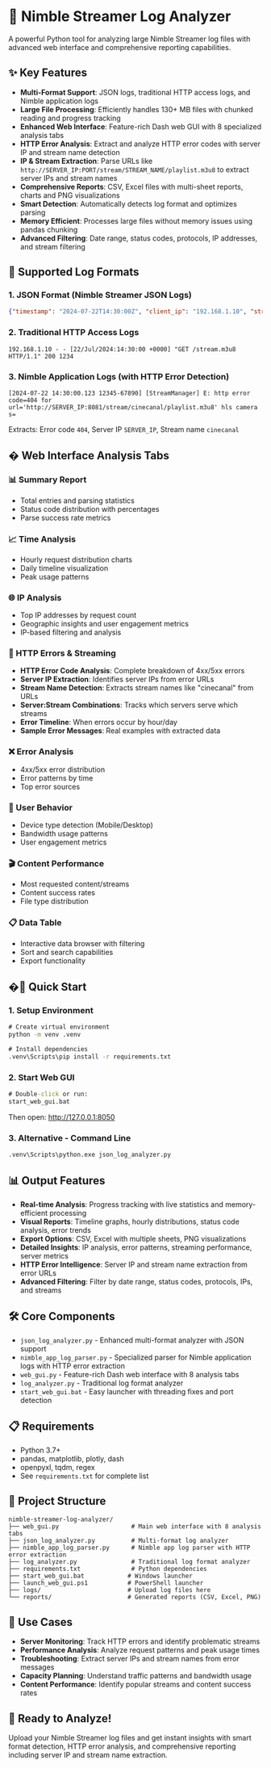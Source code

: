 # 🚀 Nimble Streamer Log Analyzer

A powerful Python tool for analyzing large Nimble Streamer log files with advanced web interface and comprehensive reporting capabilities.

## ✨ Key Features

- **Multi-Format Support**: JSON logs, traditional HTTP access logs, and Nimble application logs
- **Large File Processing**: Efficiently handles 130+ MB files with chunked reading and progress tracking
- **Enhanced Web Interface**: Feature-rich Dash web GUI with 8 specialized analysis tabs
- **HTTP Error Analysis**: Extract and analyze HTTP error codes with server IP and stream name detection
- **IP & Stream Extraction**: Parse URLs like `http://SERVER_IP:PORT/stream/STREAM_NAME/playlist.m3u8` to extract server IPs and stream names
- **Comprehensive Reports**: CSV, Excel files with multi-sheet reports, charts and PNG visualizations
- **Smart Detection**: Automatically detects log format and optimizes parsing
- **Memory Efficient**: Processes large files without memory issues using pandas chunking
- **Advanced Filtering**: Date range, status codes, protocols, IP addresses, and stream filtering

## 🎯 Supported Log Formats

### 1. JSON Format (Nimble Streamer JSON Logs)
```json
{"timestamp": "2024-07-22T14:30:00Z", "client_ip": "192.168.1.10", "stream_name": "my_stream", "protocol": "HLS", "status": "success"}
```

### 2. Traditional HTTP Access Logs
```
192.168.1.10 - - [22/Jul/2024:14:30:00 +0000] "GET /stream.m3u8 HTTP/1.1" 200 1234
```

### 3. Nimble Application Logs (with HTTP Error Detection)
```
[2024-07-22 14:30:00.123 12345-67890] [StreamManager] E: http error code=404 for url='http://SERVER_IP:8081/stream/cinecanal/playlist.m3u8' hls camera s=
```
Extracts: Error code `404`, Server IP `SERVER_IP`, Stream name `cinecanal`

## � Web Interface Analysis Tabs

### 📊 Summary Report
- Total entries and parsing statistics
- Status code distribution with percentages
- Parse success rate metrics

### 📈 Time Analysis  
- Hourly request distribution charts
- Daily timeline visualization
- Peak usage patterns

### 🌐 IP Analysis
- Top IP addresses by request count
- Geographic insights and user engagement metrics
- IP-based filtering and analysis

### 🚨 HTTP Errors & Streaming
- **HTTP Error Code Analysis**: Complete breakdown of 4xx/5xx errors
- **Server IP Extraction**: Identifies server IPs from error URLs
- **Stream Name Detection**: Extracts stream names like "cinecanal" from URLs
- **Server:Stream Combinations**: Tracks which servers serve which streams
- **Error Timeline**: When errors occur by hour/day
- **Sample Error Messages**: Real examples with extracted data

### ❌ Error Analysis
- 4xx/5xx error distribution
- Error patterns by time
- Top error sources

### 📱 User Behavior
- Device type detection (Mobile/Desktop)
- Bandwidth usage patterns
- User engagement metrics

### 🎬 Content Performance
- Most requested content/streams
- Content success rates
- File type distribution

### 📋 Data Table
- Interactive data browser with filtering
- Sort and search capabilities
- Export functionality

## �🚀 Quick Start

### 1. Setup Environment
```cmd
# Create virtual environment
python -m venv .venv

# Install dependencies
.venv\Scripts\pip install -r requirements.txt
```

### 2. Start Web GUI
```cmd
# Double-click or run:
start_web_gui.bat
```
Then open: http://127.0.0.1:8050

### 3. Alternative - Command Line
```cmd
.venv\Scripts\python.exe json_log_analyzer.py
```

## 📊 Output Features

- **Real-time Analysis**: Progress tracking with live statistics and memory-efficient processing
- **Visual Reports**: Timeline graphs, hourly distributions, status code analysis, error trends
- **Export Options**: CSV, Excel with multiple sheets, PNG visualizations
- **Detailed Insights**: IP analysis, error patterns, streaming performance, server metrics
- **HTTP Error Intelligence**: Server IP and stream name extraction from error URLs
- **Advanced Filtering**: Filter by date range, status codes, protocols, IPs, and streams

## 🛠 Core Components

- `json_log_analyzer.py` - Enhanced multi-format analyzer with JSON support
- `nimble_app_log_parser.py` - Specialized parser for Nimble application logs with HTTP error extraction  
- `web_gui.py` - Feature-rich Dash web interface with 8 analysis tabs
- `log_analyzer.py` - Traditional log format analyzer
- `start_web_gui.bat` - Easy launcher with threading fixes and port detection

## 📋 Requirements

- Python 3.7+
- pandas, matplotlib, plotly, dash
- openpyxl, tqdm, regex
- See `requirements.txt` for complete list

## 📁 Project Structure

```
nimble-streamer-log-analyzer/
├── web_gui.py                    # Main web interface with 8 analysis tabs
├── json_log_analyzer.py          # Multi-format log analyzer
├── nimble_app_log_parser.py      # Nimble app log parser with HTTP error extraction
├── log_analyzer.py               # Traditional log format analyzer  
├── requirements.txt              # Python dependencies
├── start_web_gui.bat            # Windows launcher
├── launch_web_gui.ps1           # PowerShell launcher
├── logs/                        # Upload log files here
└── reports/                     # Generated reports (CSV, Excel, PNG)
```

## 🎯 Use Cases

- **Server Monitoring**: Track HTTP errors and identify problematic streams
- **Performance Analysis**: Analyze request patterns and peak usage times
- **Troubleshooting**: Extract server IPs and stream names from error messages
- **Capacity Planning**: Understand traffic patterns and bandwidth usage
- **Content Performance**: Identify popular streams and content success rates

## 🎉 Ready to Analyze!

Upload your Nimble Streamer log files and get instant insights with smart format detection, HTTP error analysis, and comprehensive reporting including server IP and stream name extraction.
